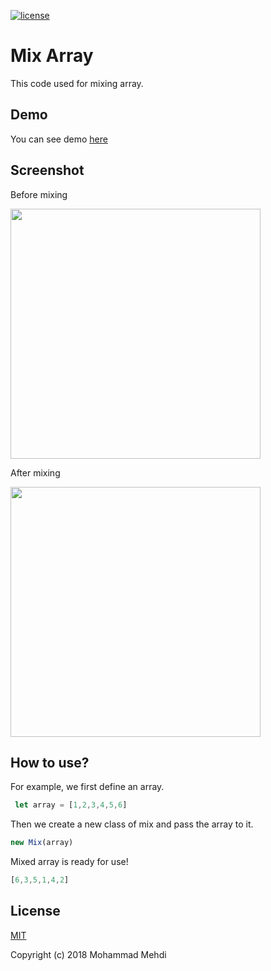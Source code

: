 [![license](https://img.shields.io/dub/l/vibe-d.svg)](https://github.com/favecode/mix-array/blob/master/LICENSE)
# Mix Array
This code used for mixing array.
## Demo
You can see demo [here](https://favecode.github.io/mix)

## Screenshot
Before mixing

<img src="https://favecode.github.io/mix/before.png" width="400"/>

After mixing

<img src="https://favecode.github.io/mix/after.png" width="400"/>

## How to use?
For example, we first define an array.
```js
 let array = [1,2,3,4,5,6]
 ```
 Then we create a new class of mix and pass the array to it.
 ```js
 new Mix(array)
 ```
Mixed array is ready for use!
```js
[6,3,5,1,4,2]
```
## License
[MIT](https://github.com/favecode/mix-array/blob/master/LICENSE)

Copyright (c) 2018 Mohammad Mehdi
